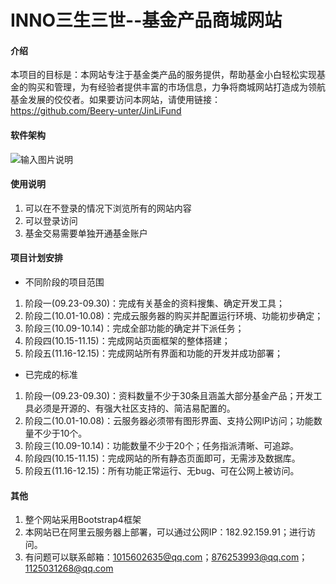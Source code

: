 # INNO三生三世--基金产品商城网站

#### 介绍
本项目的目标是：本网站专注于基金类产品的服务提供，帮助基金小白轻松实现基金的购买和管理，为有经验者提供丰富的市场信息，力争将商城网站打造成为领航基金发展的佼佼者。如果要访问本网站，请使用链接：https://github.com/Beery-unter/JinLiFund

#### 软件架构
![输入图片说明](https://images.gitee.com/uploads/images/2020/1017/100454_4f419f47_6532019.png "锦鲤金服--基金产品商城网站.png")

#### 使用说明

1.  可以在不登录的情况下浏览所有的网站内容
2.  可以登录访问
3.  基金交易需要单独开通基金账户

#### 项目计划安排
- 不同阶段的项目范围
1. 阶段一(09.23-09.30)：完成有关基金的资料搜集、确定开发工具；
2. 阶段二(10.01-10.08)：完成云服务器的购买并配置运行环境、功能初步确定；
3. 阶段三(10.09-10.14)：完成全部功能的确定并下派任务；
4. 阶段四(10.15-11.15)：完成网站页面框架的整体搭建；
5. 阶段五(11.16-12.15)：完成网站所有界面和功能的开发并成功部署；

- 已完成的标准
1. 阶段一(09.23-09.30)：资料数量不少于30条且涵盖大部分基金产品；开发工具必须是开源的、有强大社区支持的、简洁易配置的。
2. 阶段二(10.01-10.08)：云服务器必须带有图形界面、支持公网IP访问；功能数量不少于10个。
3. 阶段三(10.09-10.14)：功能数量不少于20个；任务指派清晰、可追踪。
4. 阶段四(10.15-11.15)：完成网站的所有静态页面即可，无需涉及数据库。
5. 阶段五(11.16-12.15)：所有功能正常运行、无bug、可在公网上被访问。


#### 其他

1.  整个网站采用Bootstrap4框架
2.  本网站已在阿里云服务器上部署，可以通过公网IP：182.92.159.91；进行访问。
3.  有问题可以联系邮箱：1015602635@qq.com；876253993@qq.com；1125031268@qq.com
